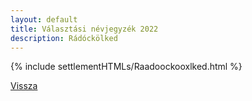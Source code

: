 ```yaml
---
layout: default
title: Választási névjegyzék 2022
description: Rádóckölked
---
```


{% include settlementHTMLs/Raadoockooxlked.html %}

[Vissza](./)